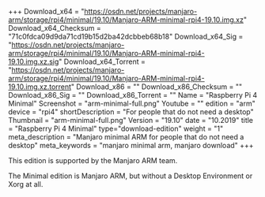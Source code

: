 +++
Download_x64 = "https://osdn.net/projects/manjaro-arm/storage/rpi4/minimal/19.10/Manjaro-ARM-minimal-rpi4-19.10.img.xz"
Download_x64_Checksum = "71c0fdca09d9da71cd19b15d2ba42dcbbeb68b18"
Download_x64_Sig = "https://osdn.net/projects/manjaro-arm/storage/rpi4/minimal/19.10/Manjaro-ARM-minimal-rpi4-19.10.img.xz.sig"
Download_x64_Torrent = "https://osdn.net/projects/manjaro-arm/storage/rpi4/minimal/19.10/Manjaro-ARM-minimal-rpi4-19.10.img.xz.torrent"
Download_x86 = ""
Download_x86_Checksum = ""
Download_x86_Sig = ""
Download_x86_Torrent = ""
Name = "Raspberry Pi 4 Minimal"
Screenshot = "arm-minimal-full.png"
Youtube = ""
edition = "arm"
device = "rpi4"
shortDescription = "For people that do not need a desktop"
Thumbnail = "arm-minimal-full.png"
Version = "19.10"
date = "10.2019"
title = "Raspberry Pi 4 Minimal"
type="download-edition"
weight = "1"
meta_description = "Manjaro minimal ARM for people that do not need a desktop"
meta_keywords = "manjaro minimal arm, manjaro download"
+++

This edition is supported by the Manjaro ARM team.

The Minimal edition is Manjaro ARM, but without a Desktop Environment or Xorg at all.

